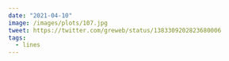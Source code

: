 ```yaml
---
date: "2021-04-10"
image: /images/plots/107.jpg
tweet: https://twitter.com/greweb/status/1383309202823680006
tags:
  - lines
---
```

